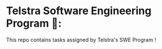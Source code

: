 # Telstra Software Engineering Program 🐯:

This repo contains tasks assigned by Telstra's SWE Program !
